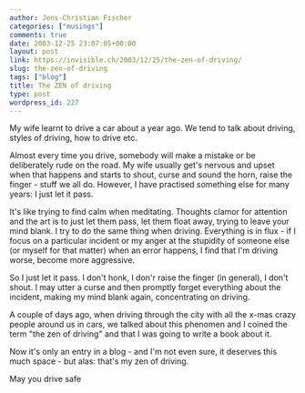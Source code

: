 ```yaml
---
author: Jens-Christian Fischer
categories: ["musings"]
comments: true
date: 2003-12-25 23:07:05+00:00
layout: post
link: https://invisible.ch/2003/12/25/the-zen-of-driving/
slug: the-zen-of-driving
tags: ["blog"]
title: The ZEN of driving
type: post
wordpress_id: 227
---
```


My wife learnt to drive a car about a year ago. We tend to talk about driving, styles of driving, how to drive etc. 

Almost every time you drive, somebody will make a mistake or be deliberately rude on the road.  My wife usually get's nervous and upset when that happens and starts to shout, curse and sound the horn, raise the finger - stuff we all do. However, I have practised something else for many years: I just let it pass. 

It's like trying to find calm when meditating. Thoughts clamor for attention and the art is to just let them pass, let them float away, trying to leave your mind blank. I try to do the same thing when driving. Everything is in flux - if I focus on a particular incident or my anger at the stupidity of someone else (or myself for that matter) when an error happens, I find that I'm driving worse, become more aggressive.

So I just let it pass. I don't honk, I don'r raise the finger (in general), I don't shout. I may utter a curse and then promptly forget everything about the incident, making my mind blank again, concentrating on driving.

A couple of days ago, when driving through the city with all the x-mas crazy people around us in cars, we talked about this phenomen and I coined the term "the zen of driving" and that I was going to write a book about it. 

Now it's only an entry in a blog - and I'm not even sure, it deserves this much space - but alas: that's my zen of driving.

May you drive safe
